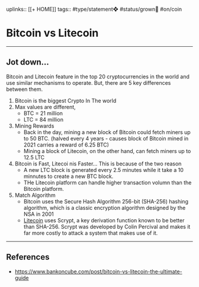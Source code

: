 uplinks:: [[+ HOME]]
tags:: #type/statement❖ #status/grown🌳 #on/coin 

# Bitcoin vs Litecoin
---
## Jot down...
Bitcoin and Litecoin feature in the top 20 cryptocurrencies in the world and use similar mechanisms to operate. But, there are 5 key differences between them.

1. Bitcoin is the biggest Crypto In The world
2. Max values are different,
	- BTC = 21 million
	- LTC = 84 million
3. Mining Rewards
	- Back in the day, mining a new block of Bitcoin could fetch miners up to 50 BTC. (halved every 4 years - causes block of Bitcoin mined in 2021 carries a reward of 6.25 BTC)
	- Mining a block of Litecoin, on the other hand, can fetch miners up to 12.5 LTC
4. Bitcoin is Fast, Litecoi nis Faster... This is because of the two reason
	- A new LTC block is generated every 2.5 minutes while it take a 10 minnutes to create a new BTC block.
	- THe Litecoin platform can handle higher transaction volumn than the Bitcoin platform.
5. Match Algorithm
	- Bitcoin uses the Secure Hash Algorithm 256-bit (SHA-256) hashing algorithm, which is a classic encryption algorithm designed by the NSA in 2001
	- [Litecoin](https://www.bankoncube.com/post/ripple-coin-vs-litecoin-whats-the-difference) uses Scrypt, a key derivation function known to be better than SHA-256. Scrypt was developed by Colin Percival and makes it far more costly to attack a system that makes use of it.

---
## References
- https://www.bankoncube.com/post/bitcoin-vs-litecoin-the-ultimate-guide